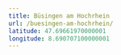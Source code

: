 ```yaml
---
title: Büsingen am Hochrhein
url: /buesingen-am-hochrhein/
latitude: 47.69661970000001
longitude: 8.690707100000001
---
```

